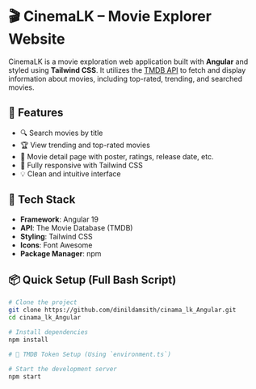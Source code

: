 # 🎬 CinemaLK – Movie Explorer Website

CinemaLK is a movie exploration web application built with **Angular** and styled using **Tailwind CSS**. It utilizes the [TMDB API](https://www.themoviedb.org/documentation/api) to fetch and display information about movies, including top-rated, trending, and searched movies.

## 🚀 Features

- 🔍 Search movies by title  
- 🏆 View trending and top-rated movies  
- 📃 Movie detail page with poster, ratings, release date, etc.  
- 📱 Fully responsive with Tailwind CSS  
- 💡 Clean and intuitive interface  

## 🧰 Tech Stack

- **Framework**: Angular 19  
- **API**: The Movie Database (TMDB)  
- **Styling**: Tailwind CSS  
- **Icons**: Font Awesome  
- **Package Manager**: npm  

## 📦 Quick Setup (Full Bash Script)

```bash
# Clone the project
git clone https://github.com/dinildamsith/cinama_lk_Angular.git
cd cinama_lk_Angular

# Install dependencies
npm install

# 🔐 TMDB Token Setup (Using `environment.ts`)

# Start the development server
npm start
